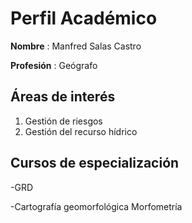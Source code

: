 # Perfil Académico

**Nombre** : Manfred Salas Castro

**Profesión** : Geógrafo

## Áreas de interés
1. Gestión de riesgos  
2. Gestión del recurso hídrico

## Cursos de especialización
-GRD

-Cartografía geomorfológica
     Morfometría


